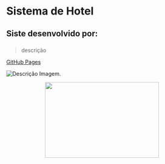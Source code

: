 # Sistema de Hotel
## Siste desenvolvido por:

### 

> descrição
> 
 [GitHub Pages](https://pages.github.com/)
 
 ![Descrição Imagem](https://myoctocat.com/assets/images/base-octocat.svg).

 <div align="center">
    <img src="assets/tim.jpeg" width="300" height="200">
<div>
